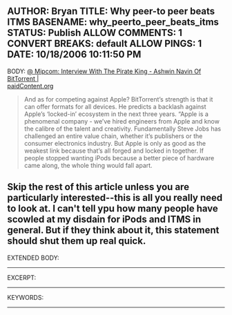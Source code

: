 AUTHOR: Bryan
TITLE: Why peer-to peer beats ITMS
BASENAME: why_peerto_peer_beats_itms
STATUS: Publish
ALLOW COMMENTS: 1
CONVERT BREAKS: __default__
ALLOW PINGS: 1
DATE: 10/18/2006 10:11:50 PM
-----
BODY:
<a title="
           @ Mipcom: Interview With The Pirate King - Ashwin Navin Of BitTorrent		 |  
		paidContent.org      " href="http://www.paidcontent.org/mipcom-interview-with-the-pirate-king-ashwin-navin-of-bittorrent">
           @ Mipcom: Interview With The Pirate King - Ashwin Navin Of BitTorrent		 |  
		paidContent.org      </a>

<blockquote>And as for competing against Apple? BitTorrent’s strength is that it can offer formats for all devices. He predicts a backlash against Apple’s ‘locked-in’ ecosystem in the next three years. “Apple is a phenomenal company - we’ve hired engineers from Apple and know the calibre of the talent and creativity. Fundamentally Steve Jobs has challenged an entire value chain, whether it’s publishers or the consumer electronics industry. But Apple is only as good as the weakest link because that’s all forged and locked in together. If people stopped wanting iPods because a better piece of hardware came along, the whole thing would fall apart.</blockquote>

Skip the rest of this article unless you are particularly interested--this is all you really need to look at. I can't tell ypu how many people have scowled at my disdain for iPods and ITMS in general. But if they think about it, this statement should shut them up real quick.
-----
EXTENDED BODY:

-----
EXCERPT:

-----
KEYWORDS:

-----


